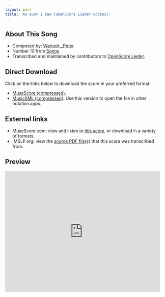 ```yaml
---
layout: post
title: 'As ever I saw (OpenScore Lieder Corpus)'
---
```


## About This Song

- Composed by: [Warlock,_Peter](https://fourscoreandmore.org/openscore/lieder/Warlock,_Peter)
- Number 10 from [Songs](https://fourscoreandmore.org/openscore/lieder/Warlock,_Peter/Songs)
- Transcribed and maintained by contributors to [OpenScore Lieder].

[OpenScore Lieder]: https://musescore.com/openscore-lieder-corpus

## Direct Download

Click on the links below to download the score in your preferred format:
- [MuseScore (compressed)](https://github.com/openscore/lieder/blob/main/scores/Warlock,_Peter/Songs/10_As_ever_I_saw/lc6198837.mscz?raw=true).
- [MusicXML (compressed)](https://github.com/openscore/lieder/blob/main/scores/Warlock,_Peter/Songs/10_As_ever_I_saw/lc6198837.mxl?raw=true). Use this version to open the file in other notation apps.

## External links

- MuseScore.com: view and listen to [this score][MuseScore], or download in a variety of formats.
- IMSLP.org: view the [source PDF file(s)][IMSLP] that this score was transcribed from.

[MuseScore]: https://musescore.com/score/6198837
[IMSLP]: https://imslp.org/wiki/Special:ReverseLookup/250921

## Preview

<iframe width="100%" height="394" src="https://musescore.com/openscore-lieder-corpus/scores/6198837/embed" frameborder="0" allowfullscreen allow="autoplay; fullscreen"></iframe>
